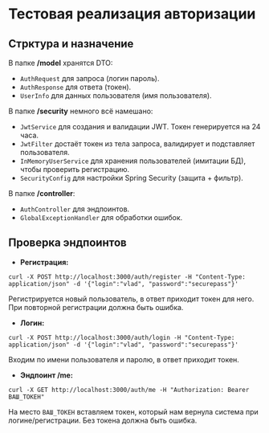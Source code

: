 # Тестовая реализация авторизации
## Стрктура и назначение
В папке **/model** хранятся DTO:
- `AuthRequest` для запроса (логин пароль).
- `AuthResponse` для ответа (токен).
- `UserInfo` для данных пользователя (имя пользователя).

В папке **/security** немного всё намешано:
- `JwtService` для создания и валидации JWT. Токен генерируется на 24 часа.
- `JwtFilter` достаёт токен из тела запроса, валидирует и подставляет пользователя.
- `InMemoryUserService` для хранения пользователей (имитации БД), чтобы проверить регистрацию.
- `SecurityConfig` для настройки Spring Security (защита + фильтр).

В папке **/controller**:
- `AuthController` для эндпоинтов.
- `GlobalExceptionHandler` для обработки ошибок.

## Проверка эндпоинтов
- **Регистрация:**
```pwsh
curl -X POST http://localhost:3000/auth/register -H "Content-Type: application/json" -d '{"login":"vlad", "password":"securepass"}'
```
Регистрируется новый пользователь, в ответ приходит токен для него. При повторной регистрации должна быть ошибка.

- **Логин:**
```pwsh
curl -X POST http://localhost:3000/auth/login -H "Content-Type: application/json" -d '{"login":"vlad", "password":"securepass"}'
```
Входим по имени пользователя и паролю, в ответ приходит токен.

- **Эндпоинт /me:**
```pwsh
curl -X GET http://localhost:3000/auth/me -H "Authorization: Bearer ВАШ_ТОКЕН"
```
На место `ВАШ_ТОКЕН` вставляем токен, который нам вернула система при логине/регистрации. Без токена должна быть ошибка.